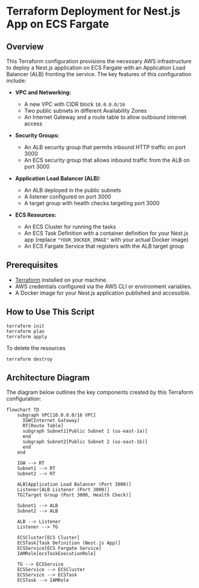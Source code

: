 # Terraform Deployment for Nest.js App on ECS Fargate

## Overview

This Terraform configuration provisions the necessary AWS infrastructure to deploy a Nest.js application on ECS Fargate with an Application Load Balancer (ALB) fronting the service. The key features of this configuration include:

- **VPC and Networking:**  
  - A new VPC with CIDR block `10.0.0.0/16`
  - Two public subnets in different Availability Zones
  - An Internet Gateway and a route table to allow outbound internet access

- **Security Groups:**  
  - An ALB security group that permits inbound HTTP traffic on port 3000  
  - An ECS security group that allows inbound traffic from the ALB on port 3000

- **Application Load Balancer (ALB):**  
  - An ALB deployed in the public subnets
  - A listener configured on port 3000
  - A target group with health checks targeting port 3000

- **ECS Resources:**  
  - An ECS Cluster for running the tasks
  - An ECS Task Definition with a container definition for your Nest.js app (replace `"YOUR_DOCKER_IMAGE"` with your actual Docker image)
  - An ECS Fargate Service that registers with the ALB target group

## Prerequisites

- [Terraform](https://www.terraform.io/downloads.html) installed on your machine.
- AWS credentials configured via the AWS CLI or environment variables.
- A Docker image for your Nest.js application published and accessible.

## How to Use This Script

```
terraform init
terraform plan
terraform apply
```

To delete the resources
```
terraform destroy
```

## Architecture Diagram

The diagram below outlines the key components created by this Terraform configuration:

```mermaid
flowchart TD
    subgraph VPC[10.0.0.0/16 VPC]
      IGW[Internet Gateway]
      RT[Route Table]
      subgraph Subnet1[Public Subnet 1 (us-east-1a)]
      end
      subgraph Subnet2[Public Subnet 2 (us-east-1b)]
      end
    end

    IGW --> RT
    Subnet1 --> RT
    Subnet2 --> RT

    ALB[Application Load Balancer (Port 3000)]
    Listener[ALB Listener (Port 3000)]
    TG[Target Group (Port 3000, Health Check)]
    
    Subnet1 --> ALB
    Subnet2 --> ALB

    ALB --> Listener
    Listener --> TG

    ECSCluster[ECS Cluster]
    ECSTask[Task Definition (Nest.js App)]
    ECSService[ECS Fargate Service]
    IAMRole[ecsTaskExecutionRole]
    
    TG --> ECSService
    ECSService --> ECSCluster
    ECSService --> ECSTask
    ECSTask --> IAMRole
